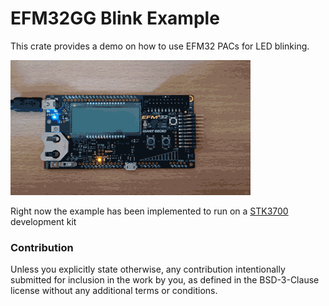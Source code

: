 # EFM32GG Blink Example

This crate provides a demo on how to use EFM32 PACs for LED blinking.

![blinky](blink.gif)

Right now the example has been implemented to run on a [STK3700] development kit

### Contribution

Unless you explicitly state otherwise, any contribution intentionally submitted for inclusion in the
work by you, as defined in the BSD-3-Clause license without any additional terms or conditions.

[STK3700]: https://www.silabs.com/development-tools/mcu/32-bit/efm32gg-starter-kit?tab=overview
